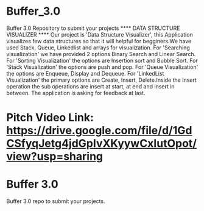 
# Buffer_3.0
Buffer 3.0 Repository to submit your projects
       ****  DATA STRUCTURE VISUALIZER ****
Our project is 'Data Structure Visualizer', this Application visualizes few data structures so that it will helpful for begginers.We have used Stack, Queue, Linkedlist and arrays for visualization. 
For 'Searching visualization' we have provided 2 options Binary Search and Linear Search.
For 'Sorting Visualization' the options are Insertion sort and Bubble Sort.
For 'Stack Visualization' the options are push and pop.
For 'Queue Visualization' the options are Enqueue, Display and Dequeue.
For 'LinkedList Visualization' the primary options are Create, Insert, Delete.Inside the Insert operation the sub operations are insert at start, at end and insert in between.
The application is asking for feedback at last.

Pitch Video Link: https://drive.google.com/file/d/1GdCSfyqJetg4jdGpIvXKyywCxIutOpot/view?usp=sharing
=======
# Buffer 3.0
Buffer 3.0 repo to submit your projects.

